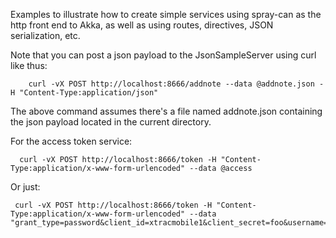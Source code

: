 Examples to illustrate how to create simple services using spray-can as the http front end to Akka,
as well as using routes, directives, JSON serialization, etc.

Note that you can post a json payload to the JsonSampleServer using curl like thus:

        curl -vX POST http://localhost:8666/addnote --data @addnote.json -H "Content-Type:application/json"

The above command assumes there's a file named addnote.json containing the json payload located
in the current directory.

For the access token service:

      curl -vX POST http://localhost:8666/token -H "Content-Type:application/x-www-form-urlencoded" --data @access

Or just:

     curl -vX POST http://localhost:8666/token -H "Content-Type:application/x-www-form-urlencoded" --data "grant_type=password&client_id=xtracmobile1&client_secret=foo&username=joeuser&password=changeme&tenant_id=acme"


